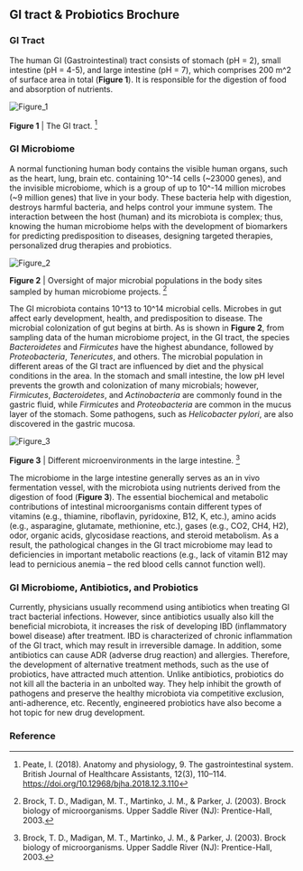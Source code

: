 ## GI tract & Probiotics Brochure

### GI Tract

The human GI (Gastrointestinal) tract consists of stomach (pH = 2),
small intestine (pH = 4-5),
and large intestine (pH = 7),
which comprises 200 m^2 of surface area in total (**Figure 1**).
It is responsible for the digestion of food and absorption of nutrients.

![Figure_1](https://static.igem.wiki/teams/4161/wiki/the-gi-tract.jpg) 

**Figure 1** | The GI tract. [^Peate]

### GI Microbiome

A normal functioning human body contains the visible human organs,
such as the heart,
lung,
brain etc.
containing 10^-14 cells (~23000 genes),
and the invisible microbiome,
which is a group of up to 10^-14 million microbes (~9 million genes)
that live in your body.
These bacteria help with digestion,
destroys harmful bacteria,
and helps control your immune system.
The interaction between the host (human) and its microbiota is complex;
thus,
knowing the human microbiome helps with the development of
biomarkers for predicting predisposition to diseases,
designing targeted therapies,
personalized drug therapies and probiotics.

![Figure_2](https://static.igem.wiki/teams/4161/wiki/oversight-microbial-populations.png)

**Figure 2** | Oversight of major microbial populations
in the body sites sampled by human microbiome projects. [^Brock]

The GI microbiota contains 10^13 to 10^14 microbial cells.
Microbes in gut affect early development,
health,
and predisposition to disease.
The microbial colonization of gut begins at birth.
As is shown in **Figure 2**,
from sampling data of the human microbiome project,
in the GI tract,
the species *Bacteroidetes* and *Firmicutes* have the highest abundance,
followed by *Proteobacteria*,
*Tenericutes*,
and others.
The microbial population in different areas of the GI tract are influenced by
diet and the physical conditions in the area.
In the stomach and small intestine,
the low pH level prevents the growth and colonization of many microbials;
however,
*Firmicutes*,
*Bacteroidetes*,
and *Actinobacteria* are commonly found in the gastric fluid,
while *Firmicutes* and *Proteobacteria* are common in the mucus layer of the stomach.
Some pathogens,
such as *Helicobacter pylori*,
are also discovered in the gastric mucosa.

![Figure_3](https://static.igem.wiki/teams/4161/wiki/microenvironments-large-intestine.png)

**Figure 3** | Different microenvironments in the large intestine. [^Brock]

The microbiome in the large intestine generally serves as
an in vivo fermentation vessel,
with the microbiota using nutrients derived from the digestion of food
(**Figure 3**).
The essential biochemical and metabolic contributions of
intestinal microorganisms contain different types of vitamins (e.g.,
thiamine,
riboflavin,
pyridoxine,
B12,
K,
etc.),
amino acids (e.g.,
asparagine,
glutamate,
methionine,
etc.),
gases (e.g.,
CO2,
CH4,
H2),
odor,
organic acids,
glycosidase reactions,
and steroid metabolism.
As a result,
the pathological changes in the GI tract microbiome may lead to deficiencies in
important metabolic reactions (e.g.,
lack of vitamin B12 may lead to pernicious anemia
– the red blood cells cannot function well).

### GI Microbiome, Antibiotics, and Probiotics

Currently,
physicians usually recommend using antibiotics when treating GI tract bacterial infections.
However,
since antibiotics usually also kill the beneficial microbiota,
it increases the risk of developing IBD (inflammatory bowel disease) after treatment.
IBD is characterized of chronic inflammation of the GI tract,
which may result in irreversible damage.
In addition,
some antibiotics can cause ADR (adverse drug reaction) and allergies.
Therefore,
the development of alternative treatment methods,
such as the use of probiotics,
have attracted much attention.
Unlike antibiotics,
probiotics do not kill all the bacteria in an unbolted way.
They help inhibit the growth of pathogens
and preserve the healthy microbiota via competitive exclusion,
anti-adherence,
etc.
Recently,
engineered probiotics have also become a hot topic for new drug development.

### Reference

[^Brock]: Brock, T. D., Madigan, M. T., Martinko, J. M., & Parker, J. (2003). Brock biology of microorganisms. Upper Saddle River (NJ): Prentice-Hall, 2003.

[^Peate]: Peate, I. (2018). Anatomy and physiology, 9. The gastrointestinal system. British Journal of Healthcare Assistants, 12(3), 110–114. <https://doi.org/10.12968/bjha.2018.12.3.110>

